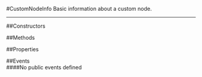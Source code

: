 #CustomNodeInfo
  Basic information about a custom node. 

---
##Constructors 


##Methods  





##Properties  








##Events  
####No public events defined

